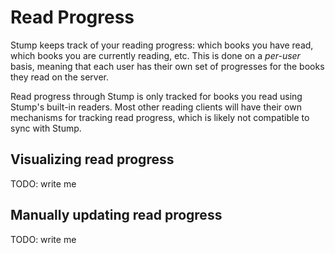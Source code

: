 # Read Progress

Stump keeps track of your reading progress: which books you have read, which books you are currently reading, etc. This is done on a _per-user_ basis, meaning that each user has their own set of progresses for the books they read on the server.

Read progress through Stump is only tracked for books you read using Stump's built-in readers. Most other reading clients will have their own mechanisms for tracking read progress, which is likely not compatible to sync with Stump.

## Visualizing read progress

TODO: write me

## Manually updating read progress

TODO: write me
